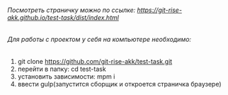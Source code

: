###### Посмотреть страничку можно по ссылке: https://git-rise-akk.github.io/test-task/dist/index.html

###### Для работы с проектом у себя на компьютере необходимо:
1. git clone https://github.com/git-rise-akk/test-task.git 
2. перейти в папку: cd test-task
3. установить зависимости: mpm i
4. ввести gulp(запустится сборщик и откроется страничка браузере)